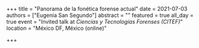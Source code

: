 +++
title = "Panorama de la fonética forense actual"
date = 2021-07-03
authors = ["Eugenia San Segundo"]
abstract = ""
featured = true
all_day = true
event = "Invited talk at *Ciencias y Tecnolog&iacute;as Forenses (CITEF)*"
location = "M&#233;xico DF, M&#233;xico (online)"


+++

